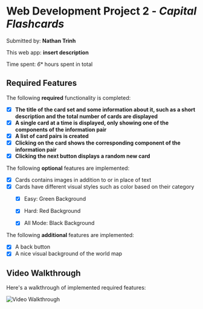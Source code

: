 # Web Development Project 2 - *Capital Flashcards*

Submitted by: **Nathan Trinh**

This web app: **insert description**

Time spent: *6** hours spent in total

## Required Features

The following **required** functionality is completed:

- [x] **The title of the card set and some information about it, such as a short description and the total number of cards are displayed**
- [x] **A single card at a time is displayed, only showing one of the components of the information pair**
- [x] **A list of card pairs is created**
- [x] **Clicking on the card shows the corresponding component of the information pair**
- [x] **Clicking the next button displays a random new card**

The following **optional** features are implemented:

- [x] Cards contains images in addition to or in place of text
- [x] Cards have different visual styles such as color based on their category
  - [x] Easy: Green Background
  - [x] Hard: Red Background
  - [x] All Mode: Black Background


The following **additional** features are implemented:

* [x] A back button
* [x] A nice visual background of the world map

## Video Walkthrough

Here's a walkthrough of implemented required features:

<img src='https://imgur.com/a/bbKLv6k' title='Video Walkthrough' width='' alt='Video Walkthrough' />